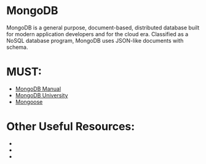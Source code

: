# MongoDB
MongoDB is a general purpose, document-based, distributed database built for modern application developers and for the cloud era.  Classified as a NoSQL database program, MongoDB uses JSON-like documents with schema. 

# MUST:
<ul>
    <li><a href="https://docs.mongodb.com/manual/administration/install-community/">MongoDB Manual </a></li> 
    <li><a href="https://university.mongodb.com/courses/catalog">MongoDB University</a></li> 
    <li><a href="https://mongoosejs.com/">Mongoose</a></li> 
</ul>

# Other Useful Resources:
<ul>
  <li><a href=""> </a></li>
  <li><a href=""> </a></li>
  <li><a href=""> </a></li>
</ul
